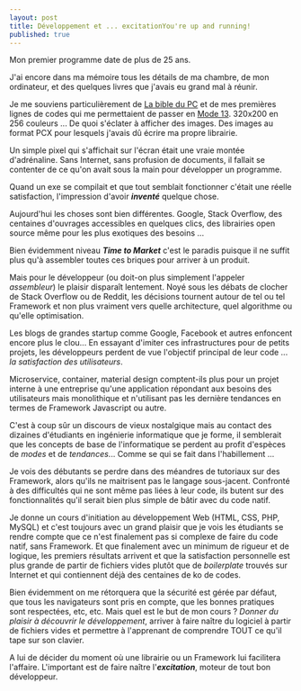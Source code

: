 ```yaml
---
layout: post
title: Développement et ... excitationYou're up and running!
published: true
---
```

Mon premier programme date de plus de 25 ans. 

J'ai encore dans ma mémoire tous les détails de ma chambre, de mon ordinateur, et des quelques livres que j'avais eu grand mal à réunir.

Je me souviens particulièrement de [La bible du PC](http://www.decitre.fr/livres/pc-programmation-systeme-9782742905447.html) et de mes premières lignes de codes qui me permettaient de passer en [Mode 13](https://fr.wikipedia.org/wiki/Mode_13h). 320x200 en 256 couleurs ... De quoi s'éclater à afficher des images. Des images au format PCX pour lesquels j'avais dû écrire ma propre librairie.

Un simple pixel qui s'affichait sur l'écran était une vraie montée d'adrénaline. Sans Internet, sans profusion de documents, il fallait se contenter de ce qu'on avait sous la main pour développer un programme.

Quand un exe se compilait et que tout semblait fonctionner c'était une réelle satisfaction, l'impression d'avoir _**inventé**_ quelque chose.

Aujourd'hui les choses sont bien différentes. Google, Stack Overflow, des centaines d'ouvrages accessibles en quelques clics, des librairies open source même pour les plus exotiques des besoins ... 

Bien évidemment niveau **_Time to Market_** c'est le paradis puisque il ne suffit plus qu'à assembler toutes ces briques pour arriver à un produit.

Mais pour le développeur (ou doit-on plus simplement l'appeler _assembleur_) le plaisir disparaît lentement. Noyé sous les débats de clocher de Stack Overflow ou de Reddit, les décisions tournent autour de tel ou tel Framework et non plus vraiment vers quelle architecture, quel algorithme ou qu'elle optimisation.

Les blogs de grandes startup comme Google, Facebook et autres enfoncent encore plus le clou... En essayant d'imiter ces infrastructures pour de petits projets, les développeurs perdent de vue l'objectif principal de leur code ... _la satisfaction des utilisateurs_.

Microservice, container, material design comptent-ils plus pour un projet interne à une entreprise qu'une application répondant aux besoins des utilisateurs mais monolithique et n'utilisant pas les dernière tendances en termes de Framework Javascript ou autre.

C'est à coup sûr un discours de vieux nostalgique mais au contact des dizaines d'étudiants en ingénierie informatique que je forme, il semblerait que les concepts de base de l'informatique se perdent au profit d'espèces de _modes_ et de _tendances_... Comme se qui se fait dans l'habillement ...

Je vois des débutants se perdre dans des méandres de tutoriaux sur des Framework, alors qu'ils ne maitrisent pas le langage sous-jacent. Confronté à des difficultés qui ne sont même pas liées à leur code, ils butent sur des fonctionnalités qu'il serait bien plus simple de bâtir avec du code natif.

Je donne un cours d'initiation au développement Web (HTML, CSS, PHP, MySQL) et c'est toujours avec un grand plaisir que je vois les étudiants se rendre compte que ce n'est finalement pas si complexe de faire du code natif, sans Framework. Et que finalement avec un minimum de rigueur et de logique, les premiers résultats arrivent et que la satisfaction personnelle est plus grande de partir de fichiers vides plutôt que de _boilerplate_ trouvés sur Internet et qui contiennent déjà des centaines de ko de codes.

Bien évidemment on me rétorquera que la sécurité est gérée par défaut, que tous les navigateurs sont pris en compte, que les bonnes pratiques sont respectées, etc, etc.
Mais quel est le but de mon cours ? _Donner du plaisir à découvrir le développement_, arriver à faire naître du logiciel à partir de fichiers vides et permettre à l'apprenant de comprendre TOUT ce qu'il tape sur son clavier.

A lui de décider du moment où une librairie ou un Framework lui facilitera l'affaire. L'important est de faire naître l'**_excitation_**, moteur de tout bon développeur.